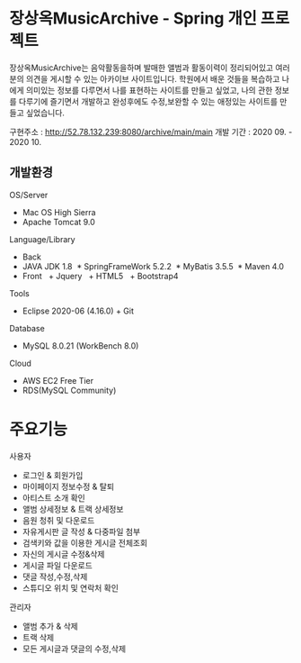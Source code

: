 # 장상옥MusicArchive - Spring 개인 프로젝트
장상옥MusicArchive는 음악활동을하며 발매한 앨범과 활동이력이 정리되어있고 여러분의 의견을 게시할 수 있는 아카이브 사이트입니다.
학원에서 배운 것들을 복습하고 나에게 의미있는 정보를 다루면서 나를 표현하는 사이트를 만들고 싶었고,
나의 관한 정보를 다루기에 즐기면서 개발하고 완성후에도 수정,보완할 수 있는 애정있는 사이트를 만들고 싶었습니다.

구현주소 : http://52.78.132.239:8080/archive/main/main
개발 기간 : 2020 09. - 2020 10.

## 개발환경
OS/Server
+ Mac OS High Sierra
+ Apache Tomcat 9.0

Language/Library
+ Back
 + JAVA JDK 1.8
 * SpringFrameWork 5.2.2
 * MyBatis 3.5.5
 * Maven 4.0
+ Front
  + Jquery
  + HTML5
  + Bootstrap4
 
Tools
+ Eclipse 2020-06 (4.16.0)
+ Git

Database
+ MySQL 8.0.21 (WorkBench 8.0)

Cloud
+ AWS EC2 Free Tier
+ RDS(MySQL Community)

# 주요기능
사용자
+ 로그인 & 회원가입
+ 마이페이지 정보수정 & 탈퇴
+ 아티스트 소개 확인
+ 앨범 상세정보 & 트랙 상세정보
+ 음원 청취 및 다운로드
+ 자유게시판 글 작성 & 다중파일 첨부
+ 검색키와 값을 이용한 게시글 전체조회
+ 자신의 게시글 수정&삭제
+ 게시글 파일 다운로드
+ 댓글 작성,수정,삭제
+ 스튜디오 위치 및 연락처 확인

관리자
+ 앨범 추가 & 삭제
+ 트랙 삭제
+ 모든 게시글과 댓글의 수정,삭제
 

